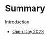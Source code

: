 # Summary
[Introduction](./Introduction.md)
- [Open Day 2023](./Data_Transmission_Arduino/Data_Transmission_Arduino_Arduino.md)


